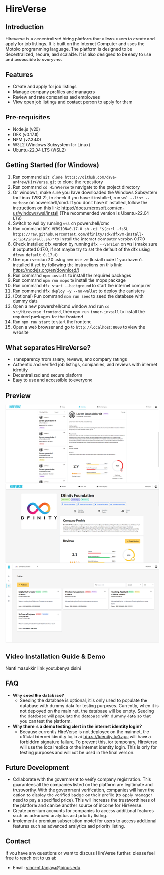 # HireVerse

## Introduction
Hireverse is a decentralized hiring platform that allows users to create and apply for job listings. It is built on the
Internet Computer and uses the Motoko programming language. The platform is designed to be decentralized, secure, and
scalable. It is also designed to be easy to use and accessible to everyone.

## Features
- Create and apply for job listings
- Manage company profiles and managers
- Review and rate companies and employees
- View open job listings and contact person to apply for them


## Pre-requisites
- Node.js (v20)
- DFX (v0.17.0)
- NPM (v7.24.0)
- WSL2 (Windows Subsystem for Linux)
- Ubuntu-22.04 LTS (WSL2)


## Getting Started (for Windows)
1. Run command ``git clone https://github.com/dave-andrew/HireVerse.git`` to clone the repository
2. Run command ``cd HireVerse`` to navigate to the project directory
3. On windows, make sure you have downloaded the Windows Subsystem for Linux (WSL2), to check if you have it installed,
   run ``wsl --list --verbose`` on powershell/cmd. If you don't have it installed, follow the instructions on this
   link: https://docs.microsoft.com/en-us/windows/wsl/install (The recommended version is Ubuntu-22.04 LTS)
4. Switch to wsl by running ``wsl`` on powershell/cmd
5. Run command ``DFX_VERSION=0.17.0 sh -ci "$(curl -fsSL https://raw.githubusercontent.com/dfinity/sdk/dfxvm-install-script/install.sh)"`` to install the internet computer version 0.17.0
6. Check installed dfx version by running ``dfx --version`` on wsl (make sure it outputted 0.17.0, if not maybe try to set the default of the dfx using ``dfxvm default 0.17.0``)
7. Use npm version 20 using ``nvm use 20`` (Install node if you haven't installed it yet by following the instructions on this link: https://nodejs.org/en/download/)
8. Run command ``npm install`` to install the required packages
9. Run command ``npm run mops`` to install the mops package
10. Run command ``dfx start --background`` to start the internet computer
11. Run command ``dfx deploy -y --no-wallet`` to deploy the canisters
12. (Optional) Run command ``npm run seed`` to seed the database with dummy data
13. Open a new powershell/cmd window and run ``cd src/Hireverse_frontend``, then ``npm run inner-install`` to install the required packages for the frontend
14. Run ``npm run start`` to start the frontend
15. Open a web browser and go to ``http://localhost:8000`` to view the website

## What separates HireVerse?

- Transparency from salary, reviews, and company ratings
- Authentic and verified job listings, companies, and reviews with internet identity
- Decentralized and secure platform
- Easy to use and accessible to everyone

## Preview
![Image Preview](assets\Preview1.png)
![Image Preview](assets\Preview2.png)
![Image Preview](assets\Preview3.png)

## Video Installation Guide & Demo

Nanti masukkin link youtubenya disini

## FAQ

- **Why seed the database?**
    - Seeding the database is optional, it is only used to populate the database with dummy data for testing purposes.
      Currently, when it is not deployed on the main net, the database will be empty. Seeding the database will populate
      the database with dummy data so that you can test the platform.
- **Why there is a demo testing alert in the internet identity login?**
    - Because currently HireVerse is not deployed on the mainnet, the official internet identity login
      at https://identity.ic0.app will have a forbidden signature failure. To prevent this, for temporary, HireVerse
      will use the local replica of the internet identity login. This is only for testing purposes and will not be used
      in the final version.

## Future Development

- Collaborate with the government to verify company registration. This guarantees all the companies listed on the
  platform are legitimate and trustworthy. With the government verification, companies will have the option to display
  the verified badge on their profile (to apply manager need to pay a specified price). This will increase the
  trustworthiness of the platform and can be another source of income for HireVerse.
- Create premium accounts for companies to access additional features such as advanced analytics and priority listing.
- Implement a premium subscription model for users to access additional features such as advanced analytics and priority
  listing.

## Contact

If you have any questions or want to discuss HireVerse further, please feel free to reach out to us at:
- Email: vincent.tanjaya@binus.edu
